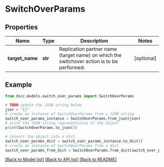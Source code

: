 # SwitchOverParams


## Properties

Name | Type | Description | Notes
------------ | ------------- | ------------- | -------------
**target_name** | **str** | Replication partner name (target name) on which the switchover action is to be performed. | [optional] 

## Example

```python
from dscc.models.switch_over_params import SwitchOverParams

# TODO update the JSON string below
json = "{}"
# create an instance of SwitchOverParams from a JSON string
switch_over_params_instance = SwitchOverParams.from_json(json)
# print the JSON string representation of the object
print(SwitchOverParams.to_json())

# convert the object into a dict
switch_over_params_dict = switch_over_params_instance.to_dict()
# create an instance of SwitchOverParams from a dict
switch_over_params_from_dict = SwitchOverParams.from_dict(switch_over_params_dict)
```
[[Back to Model list]](../README.md#documentation-for-models) [[Back to API list]](../README.md#documentation-for-api-endpoints) [[Back to README]](../README.md)


